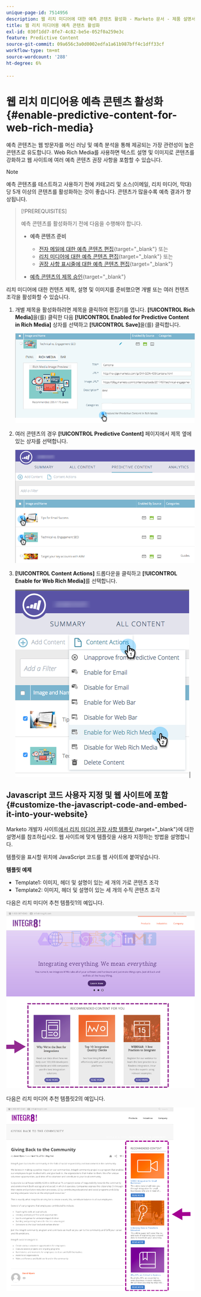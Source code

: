 ```yaml
---
unique-page-id: 7514956
description: 웹 리치 미디어에 대한 예측 콘텐츠 활성화 - Marketo 문서 - 제품 설명서
title: 웹 리치 미디어용 예측 콘텐츠 활성화
exl-id: 030f1dd7-8fe7-4c82-be5e-052f0a259e3c
feature: Predictive Content
source-git-commit: 09a656c3a0d0002edfa1a61b987bff4c1dff33cf
workflow-type: tm+mt
source-wordcount: '288'
ht-degree: 6%

---
```


# 웹 리치 미디어용 예측 콘텐츠 활성화 {#enable-predictive-content-for-web-rich-media}

예측 콘텐츠는 웹 방문자를 머신 러닝 및 예측 분석을 통해 제공되는 가장 관련성이 높은 콘텐츠로 유도합니다. Web Rich Media를 사용하면 텍스트 설명 및 이미지로 콘텐츠를 강화하고 웹 사이트에 여러 예측 콘텐츠 권장 사항을 포함할 수 있습니다.

>[!NOTE]
>
>예측 콘텐츠를 테스트하고 사용하기 전에 카테고리 및 소스(이메일, 리치 미디어, 막대)당 5개 이상의 콘텐츠를 활성화하는 것이 좋습니다. 콘텐츠가 많을수록 예측 결과가 향상됩니다.

>[!PREREQUISITES]
>
>예측 콘텐츠를 활성화하기 전에 다음을 수행해야 합니다.
>
>* **예측 콘텐츠 준비**
>
>   * [전자 메일에 대한 예측 콘텐츠 편집](/help/marketo/product-docs/predictive-content/working-with-predictive-content/edit-predictive-content-for-emails.md){target="_blank"} 또는
>   * [리치 미디어에 대한 예측 콘텐츠 편집](/help/marketo/product-docs/predictive-content/working-with-predictive-content/edit-predictive-content-for-rich-media.md){target="_blank"} 또는
>   * [권장 사항 표시줄에 대한 예측 콘텐츠 편집](/help/marketo/product-docs/predictive-content/working-with-predictive-content/edit-predictive-content-for-the-recommendation-bar.md){target="_blank"}
>
>* [예측 콘텐츠의 제목 승인](/help/marketo/product-docs/predictive-content/working-with-all-content/approve-a-title-for-predictive-content.md){target="_blank"}

리치 미디어에 대한 컨텐츠 제목, 설명 및 이미지를 준비했으면 개별 또는 여러 컨텐츠 조각을 활성화할 수 있습니다.

1. 개별 제목을 활성화하려면 제목을 클릭하여 편집기를 엽니다. **[!UICONTROL Rich Media]**&#x200B;을(를) 클릭한 다음 **[!UICONTROL Enabled for Predictive Content in Rich Media]** 상자를 선택하고 **[!UICONTROL Save]**&#x200B;을(를) 클릭합니다.

   ![](assets/image2017-10-3-9-3a50-3a29.png)

1. 여러 콘텐츠의 경우 **[!UICONTROL Predictive Content]** 페이지에서 제목 옆에 있는 상자를 선택합니다.

   ![](assets/image2017-10-3-10-3a0-3a42.png)

1. **[!UICONTROL Content Actions]** 드롭다운을 클릭하고 **[!UICONTROL Enable for Web Rich Media]**&#x200B;를 선택합니다.

   ![](assets/image2017-10-3-10-3a2-3a6.png)|

## Javascript 코드 사용자 지정 및 웹 사이트에 포함  {#customize-the-javascript-code-and-embed-it-into-your-website}

Marketo 개발자 사이트[에서 리치 미디어 권장 사항 템플릿 ](https://experienceleague.adobe.com/en/docs/marketo-developer/marketo/javascriptapi/rich-media-recommendation){target="_blank"}에 대한 설명서를 참조하십시오. 웹 사이트에 맞게 템플릿을 사용자 지정하는 방법을 설명합니다.

템플릿을 표시할 위치에 JavaScript 코드를 웹 사이트에 붙여넣습니다.

**템플릿 예제**

* Template1: 이미지, 헤더 및 설명이 있는 세 개의 가로 콘텐츠 조각
* Template2: 이미지, 헤더 및 설명이 있는 세 개의 수직 콘텐츠 조각

다음은 리치 미디어 추천 템플릿1의 예입니다.

![](assets/image2015-6-1-17-3a8-3a33.png)

다음은 리치 미디어 추천 템플릿2의 예입니다.

![](assets/image2015-12-20-10-3a35-3a12.png)

